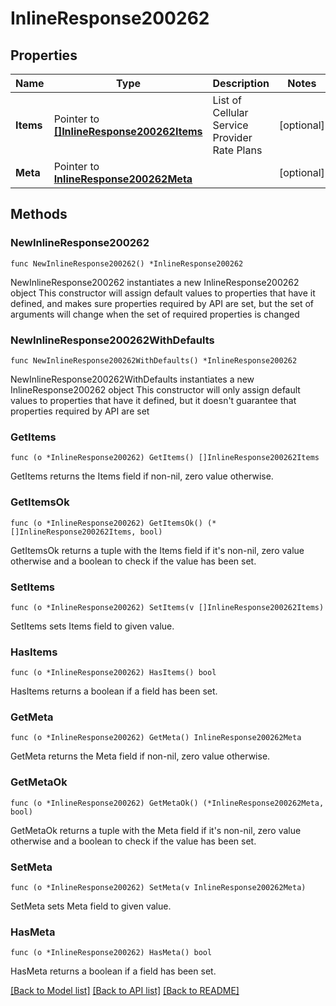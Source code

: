 # InlineResponse200262

## Properties

Name | Type | Description | Notes
------------ | ------------- | ------------- | -------------
**Items** | Pointer to [**[]InlineResponse200262Items**](InlineResponse200262Items.md) | List of Cellular Service Provider Rate Plans | [optional] 
**Meta** | Pointer to [**InlineResponse200262Meta**](InlineResponse200262Meta.md) |  | [optional] 

## Methods

### NewInlineResponse200262

`func NewInlineResponse200262() *InlineResponse200262`

NewInlineResponse200262 instantiates a new InlineResponse200262 object
This constructor will assign default values to properties that have it defined,
and makes sure properties required by API are set, but the set of arguments
will change when the set of required properties is changed

### NewInlineResponse200262WithDefaults

`func NewInlineResponse200262WithDefaults() *InlineResponse200262`

NewInlineResponse200262WithDefaults instantiates a new InlineResponse200262 object
This constructor will only assign default values to properties that have it defined,
but it doesn't guarantee that properties required by API are set

### GetItems

`func (o *InlineResponse200262) GetItems() []InlineResponse200262Items`

GetItems returns the Items field if non-nil, zero value otherwise.

### GetItemsOk

`func (o *InlineResponse200262) GetItemsOk() (*[]InlineResponse200262Items, bool)`

GetItemsOk returns a tuple with the Items field if it's non-nil, zero value otherwise
and a boolean to check if the value has been set.

### SetItems

`func (o *InlineResponse200262) SetItems(v []InlineResponse200262Items)`

SetItems sets Items field to given value.

### HasItems

`func (o *InlineResponse200262) HasItems() bool`

HasItems returns a boolean if a field has been set.

### GetMeta

`func (o *InlineResponse200262) GetMeta() InlineResponse200262Meta`

GetMeta returns the Meta field if non-nil, zero value otherwise.

### GetMetaOk

`func (o *InlineResponse200262) GetMetaOk() (*InlineResponse200262Meta, bool)`

GetMetaOk returns a tuple with the Meta field if it's non-nil, zero value otherwise
and a boolean to check if the value has been set.

### SetMeta

`func (o *InlineResponse200262) SetMeta(v InlineResponse200262Meta)`

SetMeta sets Meta field to given value.

### HasMeta

`func (o *InlineResponse200262) HasMeta() bool`

HasMeta returns a boolean if a field has been set.


[[Back to Model list]](../README.md#documentation-for-models) [[Back to API list]](../README.md#documentation-for-api-endpoints) [[Back to README]](../README.md)


